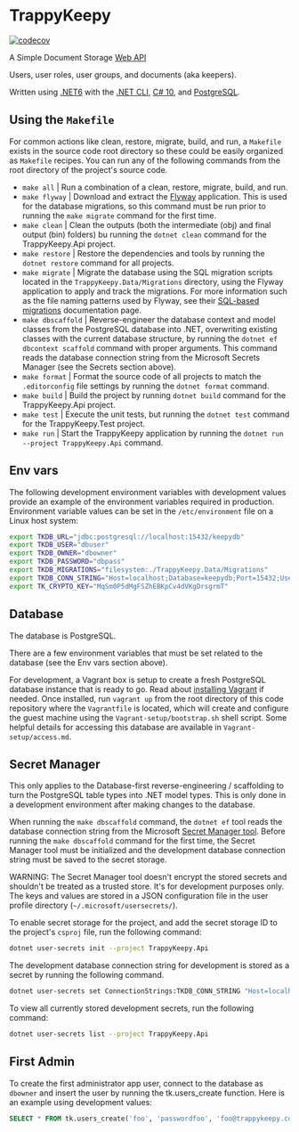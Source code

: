 # TrappyKeepy  

[![codecov](https://codecov.io/gh/jmg1138/trappykeepy/branch/main/graph/badge.svg?token=ARrGqDcKhD)](https://codecov.io/gh/jmg1138/trappykeepy)  

A Simple Document Storage [Web API](https://dotnet.microsoft.com/apps/aspnet/apis)  

Users, user roles, user groups, and documents (aka keepers).  

Written using [.NET6](https://dotnet.microsoft.com/download/dotnet/6.0) with the [.NET CLI](https://docs.microsoft.com/en-us/dotnet/core/tools/), [C# 10](https://devblogs.microsoft.com/dotnet/welcome-to-csharp-10/), and [PostgreSQL](https://www.postgresql.org/).  

## Using the `Makefile`  

For common actions like clean, restore, migrate, build, and run, a `Makefile` exists in the source code root directory so these could be easily organized as `Makefile` recipes. You can run any of the following commands from the root directory of the project's source code.  

- `make all` | Run a combination of a clean, restore, migrate, build, and run.
- `make flyway` | Download and extract the [Flyway](https://flywaydb.org) application. This is used for the database migrations, so this command must be run prior to running the `make migrate` command for the first time.
- `make clean` | Clean the outputs (both the intermediate (obj) and final output (bin) folders) bu running the `dotnet clean` command for the TrappyKeepy.Api project.
- `make restore` | Restore the dependencies and tools by running the `dotnet restore` command for all projects.
- `make migrate` | Migrate the database using the SQL migration scripts located in the `TrappyKeepy.Data/Migrations` directory, using the Flyway application to apply and track the migrations. For more information such as the file naming patterns used by Flyway, see their [SQL-based migrations](https://flywaydb.org/documentation/concepts/migrations#sql-based-migrations) documentation page.
- `make dbscaffold` | Reverse-engineer the database context and model classes from the PostgreSQL database into .NET, overwriting existing classes with the current database structure, by running the `dotnet ef dbcontext scaffold` command with proper arguments. This command reads the database connection string from the Microsoft Secrets Manager (see the Secrets section above).
- `make format` | Format the source code of  all projects to match the `.editorconfig` file settings by running the `dotnet format` command.
- `make build` | Build the project by running `dotnet build` command for the TrappyKeepy.Api project.
- `make test` | Execute the unit tests, but running the `dotnet test` command for the TrappyKeepy.Test project.
- `make run` | Start the TrappyKeepy application by running the `dotnet run --project TrappyKeepy.Api` command.

## Env vars  

The following development environment variables with development values provide an example of the environment variables required in production. Environment variable values can be set in the `/etc/environment` file on a Linux host system:  

```bash
export TKDB_URL="jdbc:postgresql://localhost:15432/keepydb"
export TKDB_USER="dbuser"
export TKDB_OWNER="dbowner"
export TKDB_PASSWORD="dbpass"
export TKDB_MIGRATIONS="filesystem:./TrappyKeepy.Data/Migrations"
export TKDB_CONN_STRING="Host=localhost;Database=keepydb;Port=15432;Username=dbuser;Password=dbpass"
export TK_CRYPTO_KEY="MqSm0P5dMgFSZhEBKpCv4dVKgDrsgrmT"
```

## Database  

The database is PostgreSQL.  

There are a few environment variables that must be set related to the database (see the Env vars section above).  

For development, a Vagrant box is setup to create a fresh PostgreSQL database instance that is ready to go. Read about [installing Vagrant](https://www.vagrantup.com/docs/installation) if needed. Once installed, run `vagrant up` from the root directory of this code repository where the `Vagrantfile` is located, which will create and configure the guest machine using the `Vagrant-setup/bootstrap.sh` shell script. Some helpful details for accessing this database are available in `Vagrant-setup/access.md`.  

## Secret Manager  

This only applies to the Database-first reverse-engineering / scaffolding to turn the PostgreSQL table types into .NET model types. This is only done in a development environment after making changes to the database.  

When running the `make dbscaffold` command, the `dotnet ef` tool reads the database connection string from the Microsoft [Secret Manager tool](https://docs.microsoft.com/en-us/aspnet/core/security/app-secrets?view=aspnetcore-6.0&tabs=linux#secret-manager). Before running the `make dbscaffold` command for the first time, the Secret Manager tool must be initialized and the development database connection string must be saved to the secret storage.  

WARNING: The Secret Manager tool doesn't encrypt the stored secrets and shouldn't be treated as a trusted store. It's for development purposes only. The keys and values are stored in a JSON configuration file in the user profile directory (`~/.microsoft/usersecrets/`).  

To enable secret storage for the project, and add the secret storage ID to the project's `csproj` file, run the following command:  

```bash
dotnet user-secrets init --project TrappyKeepy.Api
```

The development database connection string for development is stored as a secret by running the following command.  

```bash
dotnet user-secrets set ConnectionStrings:TKDB_CONN_STRING "Host=localhost;Database=keepydb;Port=15432;Username=dbuser;Password=dbpass" --project TrappyKeepy.Api
```

To view all currently stored development secrets, run the following command:  

```bash
dotnet user-secrets list --project TrappyKeepy.Api
```

## First Admin  

To create the first administrator app user, connect to the database as `dbowner` and insert the user by running the tk.users_create function. Here is an example using development values:  

```sql
SELECT * FROM tk.users_create('foo', 'passwordfoo', 'foo@trappykeepy.com', 'admin');
```
